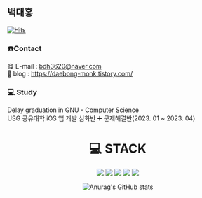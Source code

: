 ## 백대홍
[![Hits](https://hits.seeyoufarm.com/api/count/incr/badge.svg?url=https%3A%2F%2Fgithub.com%2Fbdh3620%2Fhit-counter&count_bg=%23FFD900&title_bg=%23B82525&icon=&icon_color=%23E7E7E7&title=hits&edge_flat=false)](https://hits.seeyoufarm.com)
### ☎️Contact

😋 E-mail : bdh3620@naver.com
</br>
🤩 blog : https://daebong-monk.tistory.com/ 

### 💻 Study

Delay graduation in GNU - Computer Science 
</br>
USG 공유대학 iOS 앱 개발 심화반 ➕ 문제해결반(2023. 01 ~ 2023. 04)
  
<div align=center>
<h1>💻 STACK</h1></div>
  <div align=center> 
<img src="https://img.shields.io/badge/Swift-F05138?style=for-the-badge&logo=Swift&logoColor=white">
<img src="https://img.shields.io/badge/Xcode-47EFB?style=for-the-badge&logo=xcode&logoColor=white">
<img src="https://img.shields.io/badge/ios-000000?style=for-the-badge&logo=ios&logoColor=white">
<img src="https://img.shields.io/badge/firebase-FFCA28?style=for-the-badge&logo=firebase&logoColor=white">
<img src="https://img.shields.io/badge/Notion-000000?style=for-the-badge&logo=Notion&logoColor=white">
  


![Anurag's GitHub stats](https://github-readme-stats.vercel.app/api?username=bdh3620&show_icons=true&theme=shades-of-purple)




</div>

